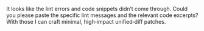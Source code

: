 It looks like the lint errors and code snippets didn’t come through. Could you please paste the specific lint messages and the relevant code excerpts? With those I can craft minimal, high‑impact unified‑diff patches.